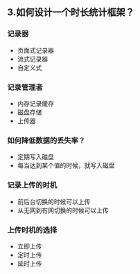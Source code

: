 ## 3.如何设计一个时长统计框架？


### 记录器

- 页面式记录器
- 流式记录器
- 自定义式


### 记录管理者

- 内存记录缓存
- 磁盘存储
- 上传器



### 如何降低数据的丢失率？
- 定期写入磁盘
- 每当达到某个值的时候，就写入磁盘


### 记录上传的时机

- 前后台切换的时候可以上传
- 从无网到有网切换的时候可以上传

### 上传时机的选择
- 立即上传
- 定时上传 
- 延时上传


